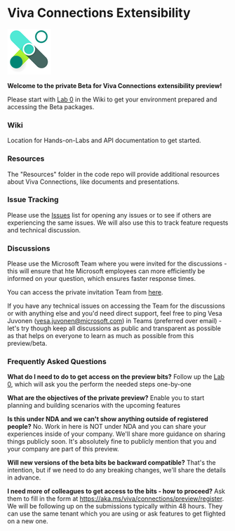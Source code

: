 # Viva Connections Extensibility

![Viva Connections logo](./assets/viva-connections.png)

**Welcome to the private Beta for Viva Connections extensibility preview!**

Please start with [Lab 0](https://github.com/microsoft/Viva-Connections-Extensibility-Private-Beta/wiki/Lab-0%3A-Prerequisites)
in the Wiki to get your environment prepared and accessing the Beta packages.

### Wiki

Location for Hands-on-Labs and API documentation to get started.

### Resources

The "Resources" folder in the code repo will provide additional resources about Viva Connections, like documents and presentations.

### Issue Tracking

Please use the [Issues](https://github.com/microsoft/Viva-Connections-Extensibility-Private-Beta/issues) list for opening any
issues or to see if others are experiencing the same issues. We will also use this to track feature requests and technical
discussion.

### Discussions

Please use the Microsoft Team where you were invited for the discussions - this will ensure that hte Microsoft employees can more efficiently be informed on your question, which ensures faster response times.

You can access the private invitation Team from [here](https://teams.microsoft.com/l/channel/19%3ae7d7244bc29c4b39905d68e900212524%40thread.tacv2/General?groupId=18f1b199-63c3-4547-abe1-04f46ee8b40a&tenantId=72f988bf-86f1-41af-91ab-2d7cd011db47).

If you have any technical issues on accessing the Team for the discussions or with anything else and you'd need direct support, feel free to ping Vesa Juvonen (vesa.juvonen@microsoft.com) in Teams (preferred over email) - let's try though keep all discussions as public and transparent as possible as that helps on everyone to learn as much as possible from this preview/beta.

### Frequently Asked Questions

**What do I need to do to get access on the preview bits?**
Follow up the [Lab 0](https://github.com/microsoft/Viva-Connections-Extensibility-Private-Beta/wiki/Lab-0%3A-Prerequisites), which will ask you the perform the needed steps one-by-one

**What are the objectives of the private preview?**
Enable you to start planning and building scenarios with the upcoming features

**Is this under NDA and we can't show anything outside of registered people?**
No. Work in here is NOT under NDA and you can share your experiences inside of your company. We'll share more guidance on sharing things publicly soon. It's absolutely fine to publicly mention that you and your company are part of this preview.

**Will new versions of the beta bits be backward compatible?**
That's the intention, but if we need to do any breaking changes, we'll share the details in advance.

**I need more of colleagues to get access to the bits - how to proceed?**
Ask them to fill in the form at https://aka.ms/viva/connections/preview/register. We will be following up on the submissions typically within 48 hours. They can use the same tenant which you are using or ask features to get flighted on a new one.
